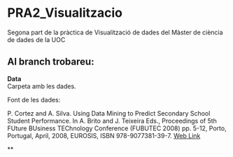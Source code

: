 # PRA2_Visualitzacio

Segona part de la pràctica de Visualització de dades del Màster de ciència de dades de la UOC

## Al branch trobareu:

**Data**
<br/>
Carpeta amb les dades.

Font de les dades:

P. Cortez and A. Silva. Using Data Mining to Predict Secondary School Student Performance. In A. Brito and J. Teixeira Eds., Proceedings of 5th FUture BUsiness TEChnology Conference (FUBUTEC 2008) pp. 5-12, Porto, Portugal, April, 2008, EUROSIS, ISBN 978-9077381-39-7.
[Web Link](http://www3.dsi.uminho.pt/pcortez/student.pdf)

**
